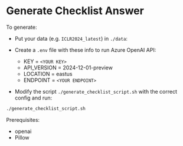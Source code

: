 # Generate Checklist Answer

To generate:

- Put your data (e.g. `ICLR2024_latest`) in `./data`:
- Create a `.env` file with these info to run Azure OpenAI API:

  - KEY = `<YOUR KEY>`
  - API_VERSION = 2024-12-01-preview
  - LOCATION = eastus
  - ENDPOINT = `<YOUR ENDPOINT>`
- Modify the script `./generate_checklist_script.sh` with the correct config and run:

```bash
./generate_checklist_script.sh 
```

Prerequisites:

- openai
- Pillow
